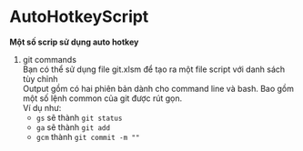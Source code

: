 # AutoHotkeyScript

**Một số scrip sử dụng auto hotkey**

1. git commands  
Bạn có thể sử dụng file git.xlsm để tạo ra một file script với danh sách tùy chỉnh  
Output gồm có hai phiên bản dành cho command line và bash. Bao gồm một số lệnh common của git được rút gọn.  
Ví dụ như:  
   - `gs` sẽ thành `git status`  
   - `ga` sẽ thành `git add `  
   - `gcm` thành `git commit -m ""`  
